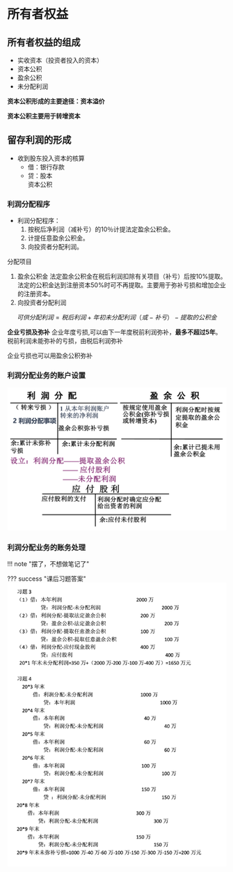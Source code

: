 # 所有者权益

## 所有者权益的组成

- 实收资本（投资者投入的资本）
- 资本公积
- 盈余公积
- 未分配利润

**资本公积形成的主要途径：资本溢价**

**资本公积主要用于转增资本**

## 留存利润的形成

- 收到股东投入资本的核算
    - 借：银行存款
    - 贷：股本    
        资本公积


### 利润分配程序

- 利润分配程序：
    1. 按税后净利润（减补亏）的10％计提法定盈余公积金。
    2. 计提任意盈余公积金。
    3. 向投资者分配利润。   

分配项目

1. 盈余公积金
法定盈余公积金在税后利润扣除有关项目（补亏）后按10%提取。法定的公积金达到注册资本50%时可不再提取。主要用于弥补亏损和增加企业的注册资本。
2. 向投资者分配利润

$$可供分配利润=税后利润+年初未分配利润（或-补亏）- 提取的公积金$$

**企业亏损及弥补**
企业年度亏损,可以由下一年度税前利润弥补，**最多不超过5年**。税前利润未能弥补的亏损，由税后利润弥补

企业亏损也可以用盈余公积弥补

### 利润分配业务的账户设置

![alt text](<CleanShot 2024-12-17 at 15.50.47@2x.png>)

### 利润分配业务的账务处理

!!! note "摆了，不想做笔记了"

??? success "课后习题答案"
    ![alt text](FSiMESoS@2x.png)